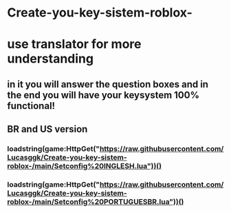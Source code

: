 # Create-you-key-sistem-roblox-

# use translator for more understanding 

## in it you will answer the question boxes and in the end you will have your keysystem 100% functional! 

## BR and US version 

### loadstring(game:HttpGet("https://raw.githubusercontent.com/Lucasggk/Create-you-key-sistem-roblox-/main/Setconfig%20INGLESH.lua"))()

### loadstring(game:HttpGet("https://raw.githubusercontent.com/Lucasggk/Create-you-key-sistem-roblox-/main/Setconfig%20PORTUGUESBR.lua"))()
